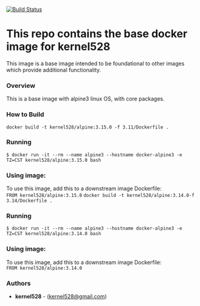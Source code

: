 [![Build Status](http://drone.kernelsanders.biz/api/badges/kernel528/alpine-docker/status.svg?ref=/refs/heads/3.17)](http://drone.kernelsanders.biz/kernel528/alpine-docker)
# This repo contains the base docker image for kernel528

This image is a base image intended to be foundational to other images which provide additional functionality.

### Overview
This is a base image with alpine3 linux OS, with core packages.


### How to Build
``docker build -t kernel528/alpine:3.15.0 -f 3.11/Dockerfile .``

### Running
``$ docker run -it --rm --name alpine3 --hostname docker-alpine3 -e TZ=CST kernel528/alpine:3.15.0 bash``

### Using image:
To use this image, add this to a downstream image Dockerfile:  
``FROM kernel528/alpine:3.15.0``
``docker build -t kernel528/alpine:3.14.0-f 3.14/Dockerfile .``

### Running
``$ docker run -it --rm --name alpine3 --hostname docker-alpine3 -e TZ=CST kernel528/alpine:3.14.0 bash``

### Using image:
To use this image, add this to a downstream image Dockerfile:  
``FROM kernel528/alpine:3.14.0``


### Authors
* **kernel528** - (kernel528@gmail.com)
